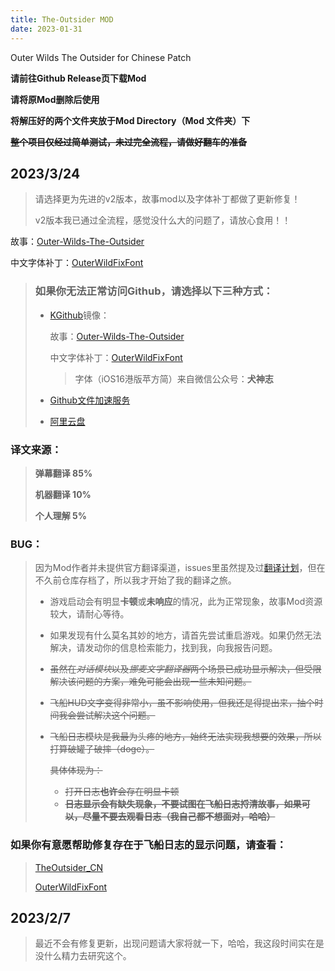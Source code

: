 ```yaml
---
title: The-Outsider MOD
date: 2023-01-31
---
```


Outer Wilds The Outsider for Chinese Patch
<!--more-->

**请前往Github Release页下载Mod**

**请将原Mod删除后使用**

**将解压好的两个文件夹放于Mod Directory（Mod 文件夹）下**

~~**整个项目仅经过简单测试，未过完全流程，请做好翻车的准备**~~

## 2023/3/24
> 请选择更为先进的v2版本，故事mod以及字体补丁都做了更新修复！
> 
> v2版本我已通过全流程，感觉没什么大的问题了，请放心食用！！

故事：[Outer-Wilds-The-Outsider](https://github.com/nice2cu1/Outer-Wilds-The-Outsider/releases)

中文字体补丁：[OuterWildFixFont](https://github.com/nice2cu1/OuterWildFixFont/releases)


>### 如果你无法正常访问Github，请选择以下三种方式：
>
> - [KGithub](http://help.github.com)镜像：
>
>   故事：[Outer-Wilds-The-Outsider](https://github.com/nice2cu1/Outer-Wilds-The-Outsider/releases)
>
>   中文字体补丁：[OuterWildFixFont](https://github.com/nice2cu1/OuterWildFixFont/releases/tag/v1)
>   >  字体（iOS16港版苹方简）来自微信公众号：**犬神志**
>
> - [Github文件加速服务](https://github.nice2cu1.top)
>
> - [阿里云盘](https://www.aliyundrive.com/s/fKV3QL7fNVz)


### 译文来源：
>**弹幕翻译 85%**
>
>**机器翻译 10%**
>
>**个人理解 5%**

### BUG：
>因为Mod作者并未提供官方翻译渠道，issues里虽然提及过[翻译计划](https://github.com/StreetlightsBehindTheTrees/Outer-Wilds-The-Outsider/issues/7)，但在不久前仓库存档了，所以我才开始了我的翻译之旅。
> - 游戏启动会有明显**卡顿**或**未响应**的情况，此为正常现象，故事Mod资源较大，请耐心等待。
> - 如果发现有什么莫名其妙的地方，请首先尝试重启游戏。如果仍然无法解决，请发动你的信息检索能力，找到我，向我报告问题。
>
> - ~~虽然在*对话模块*以及*挪麦文字翻译器*两个场景已成功显示解决，但受限解决该问题的方案，难免可能会出现一些未知问题。~~
>
> - ~~飞船HUD文字变得非常小，虽不影响使用，但我还是得提出来，抽个时间我会尝试解决这个问题。~~
>
> - ~~飞船日志模块是我最为头疼的地方，始终无法实现我想要的效果，所以打算破罐子破摔（doge）。~~
>
>   ~~具体体现为：~~
>   - ~~打开日志**也许**会存在明显卡顿~~
>   - **~~日志显示会有缺失现象，不要试图在飞船日志捋清故事，如果可以，尽量不要去观看日志（我自己都不想面对，哈哈）~~**

### 如果你有意愿帮助修复存在于飞船日志的显示问题，请查看：
> [TheOutsider_CN](https://github.com/nice2cu1/TheOutsider_CN)
>
> [OuterWildFixFont](https://github.com/nice2cu1/OuterWildFixFont)



## 2023/2/7
>最近不会有修复更新，出现问题请大家将就一下，哈哈，我这段时间实在是没什么精力去研究这个。

